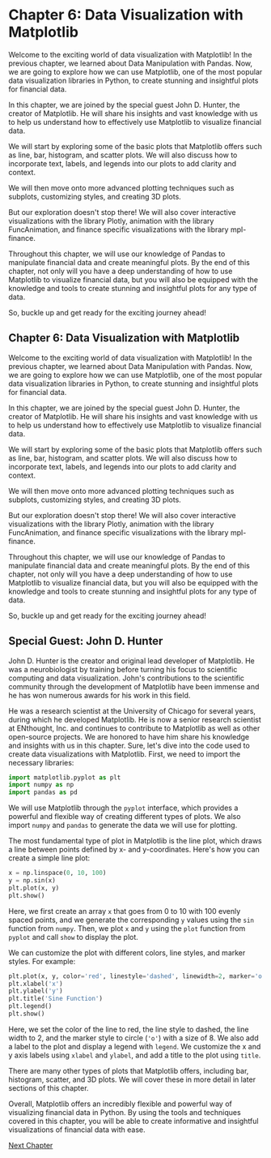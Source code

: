 # Chapter 6: Data Visualization with Matplotlib

Welcome to the exciting world of data visualization with Matplotlib! In the previous chapter, we learned about Data Manipulation with Pandas. Now, we are going to explore how we can use Matplotlib, one of the most popular data visualization libraries in Python, to create stunning and insightful plots for financial data.

In this chapter, we are joined by the special guest John D. Hunter, the creator of Matplotlib. He will share his insights and vast knowledge with us to help us understand how to effectively use Matplotlib to visualize financial data.

We will start by exploring some of the basic plots that Matplotlib offers such as line, bar, histogram, and scatter plots. We will also discuss how to incorporate text, labels, and legends into our plots to add clarity and context. 

We will then move onto more advanced plotting techniques such as subplots, customizing styles, and creating 3D plots. 

But our exploration doesn't stop there! We will also cover interactive visualizations with the library Plotly, animation with the library FuncAnimation, and finance specific visualizations with the library mpl-finance.

Throughout this chapter, we will use our knowledge of Pandas to manipulate financial data and create meaningful plots. By the end of this chapter, not only will you have a deep understanding of how to use Matplotlib to visualize financial data, but you will also be equipped with the knowledge and tools to create stunning and insightful plots for any type of data.

So, buckle up and get ready for the exciting journey ahead!
## Chapter 6: Data Visualization with Matplotlib

Welcome to the exciting world of data visualization with Matplotlib! In the previous chapter, we learned about Data Manipulation with Pandas. Now, we are going to explore how we can use Matplotlib, one of the most popular data visualization libraries in Python, to create stunning and insightful plots for financial data.

In this chapter, we are joined by the special guest John D. Hunter, the creator of Matplotlib. He will share his insights and vast knowledge with us to help us understand how to effectively use Matplotlib to visualize financial data.

We will start by exploring some of the basic plots that Matplotlib offers such as line, bar, histogram, and scatter plots. We will also discuss how to incorporate text, labels, and legends into our plots to add clarity and context. 

We will then move onto more advanced plotting techniques such as subplots, customizing styles, and creating 3D plots. 

But our exploration doesn't stop there! We will also cover interactive visualizations with the library Plotly, animation with the library FuncAnimation, and finance specific visualizations with the library mpl-finance.

Throughout this chapter, we will use our knowledge of Pandas to manipulate financial data and create meaningful plots. By the end of this chapter, not only will you have a deep understanding of how to use Matplotlib to visualize financial data, but you will also be equipped with the knowledge and tools to create stunning and insightful plots for any type of data.

So, buckle up and get ready for the exciting journey ahead!

## Special Guest: John D. Hunter 

John D. Hunter is the creator and original lead developer of Matplotlib. He was a neurobiologist by training before turning his focus to scientific computing and data visualization. John's contributions to the scientific community through the development of Matplotlib have been immense and he has won numerous awards for his work in this field.

He was a research scientist at the University of Chicago for several years, during which he developed Matplotlib. He is now a senior research scientist at ENthought, Inc. and continues to contribute to Matplotlib as well as other open-source projects. We are honored to have him share his knowledge and insights with us in this chapter.
Sure, let's dive into the code used to create data visualizations with Matplotlib. First, we need to import the necessary libraries:

```python
import matplotlib.pyplot as plt
import numpy as np
import pandas as pd
```

We will use Matplotlib through the `pyplot` interface, which provides a powerful and flexible way of creating different types of plots. We also import `numpy` and `pandas` to generate the data we will use for plotting.

The most fundamental type of plot in Matplotlib is the line plot, which draws a line between points defined by x- and y-coordinates. Here's how you can create a simple line plot:

```python
x = np.linspace(0, 10, 100)
y = np.sin(x)
plt.plot(x, y)
plt.show()
```

Here, we first create an array `x` that goes from 0 to 10 with 100 evenly spaced points, and we generate the corresponding `y` values using the `sin` function from `numpy`. Then, we plot `x` and `y` using the `plot` function from `pyplot` and call `show` to display the plot. 

We can customize the plot with different colors, line styles, and marker styles. For example:

```python
plt.plot(x, y, color='red', linestyle='dashed', linewidth=2, marker='o', markersize=8, label='sin(x)')
plt.xlabel('x')
plt.ylabel('y')
plt.title('Sine Function')
plt.legend()
plt.show()
```

Here, we set the color of the line to red, the line style to dashed, the line width to 2, and the marker style to circle (`'o'`) with a size of 8. We also add a label to the plot and display a legend with `legend`. We customize the x and y axis labels using `xlabel` and `ylabel`, and add a title to the plot using `title`.

There are many other types of plots that Matplotlib offers, including bar, histogram, scatter, and 3D plots. We will cover these in more detail in later sections of this chapter.

Overall, Matplotlib offers an incredibly flexible and powerful way of visualizing financial data in Python. By using the tools and techniques covered in this chapter, you will be able to create informative and insightful visualizations of financial data with ease.


[Next Chapter](07_Chapter07.md)